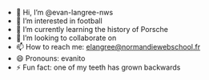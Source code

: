 - 👋 Hi, I’m @evan-langree-nws
- 👀 I’m interested in football
- 🌱 I’m currently learning the history of Porsche
- 💞️ I’m looking to collaborate on 
- 📫 How to reach me: elangree@normandiewebschool.fr
- 😄 Pronouns: evanito
- ⚡ Fun fact: one of my teeth has grown backwards

<!---
evan-langree-nws/evan-langree-nws is a ✨ special ✨ repository because its `README.md` (this file) appears on your GitHub profile.
You can click the Preview link to take a look at your changes.
--->
